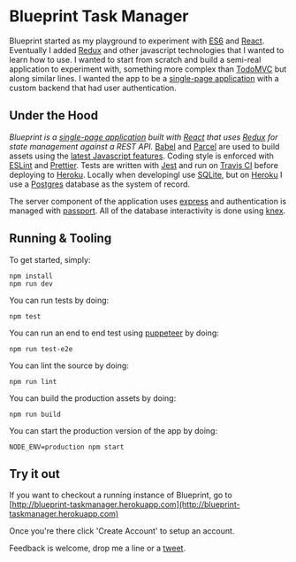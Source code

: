 # Blueprint Task Manager
Blueprint started as my playground to experiment with [ES6](http://es6-features.org) and [React](https://facebook.github.io/react/).  Eventually I added [Redux](http://redux.js.org) and other javascript technologies that I wanted to learn how to use. I wanted to start from scratch and build a  semi-real application to experiment with, something more complex than [TodoMVC](http://todomvc.com) but along similar lines. I wanted the app to be a [single-page application](https://en.wikipedia.org/wiki/Single-page_application) with a custom backend that had user authentication.

## Under the Hood

_Blueprint is a [single-page application](https://en.wikipedia.org/wiki/Single-page_application) built with [React](https://facebook.github.io/react/) that uses [Redux](http://redux.js.org) for state management against a REST API._ [Babel](http://babeljs.io) and [Parcel](http://parceljs.org) are used to build assets using the [latest Javascript features](https://developer.mozilla.org/en-US/docs/Web/JavaScript). Coding style is enforced with [ESLint](http://eslint.org) and [Prettier](https://prettier.io). Tests are written with [Jest](http://facebook.github.io/jest/) and run on [Travis CI](http://travis-ci.org) before deploying to [Heroku](https://www.heroku.com). Locally when developingI use [SQLite](http://sqlite.org), but on [Heroku](https://www.heroku.com) I use a [Postgres](https://www.postgresql.org) database as the system of record.

The server component of the application uses [express](http://expressjs.com) and authentication is managed with [passport](http://passportjs.org). All of the database interactivity is done using [knex](http://knexjs.org).

## Running & Tooling

To get started, simply:

    npm install
    npm run dev

You can run tests by doing:

    npm test

You can run an end to end test using [puppeteer](https://github.com/GoogleChrome/puppeteer) by doing:

    npm run test-e2e

You can lint the source by doing:

    npm run lint

You can build the production assets by doing:

    npm run build

You can start the production version of the app by doing:

    NODE_ENV=production npm start

## Try it out

If you want to checkout a running instance of Blueprint, go to [http://blueprint-taskmanager.herokuapp.com](http://blueprint-taskmanager.herokuapp.com)

Once you're there click 'Create Account' to setup an account.

Feedback is welcome, drop me a line or a [tweet](http://twitter.com/stanlemon).
